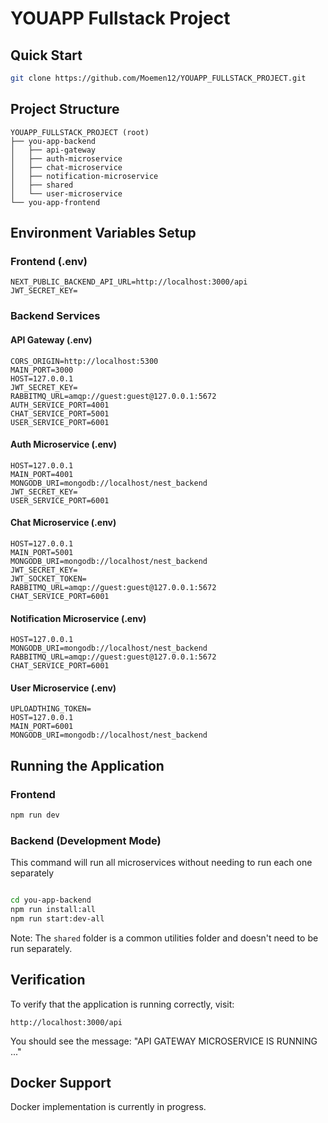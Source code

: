 # YOUAPP Fullstack Project

## Quick Start

```bash
git clone https://github.com/Moemen12/YOUAPP_FULLSTACK_PROJECT.git
```

## Project Structure
```
YOUAPP_FULLSTACK_PROJECT (root)
├── you-app-backend
│   ├── api-gateway
│   ├── auth-microservice
│   ├── chat-microservice
│   ├── notification-microservice
│   ├── shared
│   └── user-microservice
└── you-app-frontend
```

## Environment Variables Setup

### Frontend (.env)
```env
NEXT_PUBLIC_BACKEND_API_URL=http://localhost:3000/api
JWT_SECRET_KEY=
```

### Backend Services

#### API Gateway (.env)
```env
CORS_ORIGIN=http://localhost:5300
MAIN_PORT=3000
HOST=127.0.0.1
JWT_SECRET_KEY=
RABBITMQ_URL=amqp://guest:guest@127.0.0.1:5672
AUTH_SERVICE_PORT=4001
CHAT_SERVICE_PORT=5001
USER_SERVICE_PORT=6001
```

#### Auth Microservice (.env)
```env
HOST=127.0.0.1
MAIN_PORT=4001
MONGODB_URI=mongodb://localhost/nest_backend
JWT_SECRET_KEY=
USER_SERVICE_PORT=6001
```

#### Chat Microservice (.env)
```env
HOST=127.0.0.1
MAIN_PORT=5001
MONGODB_URI=mongodb://localhost/nest_backend
JWT_SECRET_KEY=
JWT_SOCKET_TOKEN=
RABBITMQ_URL=amqp://guest:guest@127.0.0.1:5672
CHAT_SERVICE_PORT=6001
```

#### Notification Microservice (.env)
```env
HOST=127.0.0.1
MONGODB_URI=mongodb://localhost/nest_backend
RABBITMQ_URL=amqp://guest:guest@127.0.0.1:5672
CHAT_SERVICE_PORT=6001
```

#### User Microservice (.env)
```env
UPLOADTHING_TOKEN=
HOST=127.0.0.1
MAIN_PORT=6001
MONGODB_URI=mongodb://localhost/nest_backend
```

## Running the Application

### Frontend
```bash
npm run dev
```

### Backend (Development Mode) 
This command will run all microservices without needing to run each one separately

```bash

cd you-app-backend
npm run install:all
npm run start:dev-all

```

Note: The `shared` folder is a common utilities folder and doesn't need to be run separately.

## Verification
To verify that the application is running correctly, visit:
```
http://localhost:3000/api
```
You should see the message: "API GATEWAY MICROSERVICE IS RUNNING ..."

## Docker Support
Docker implementation is currently in progress.

